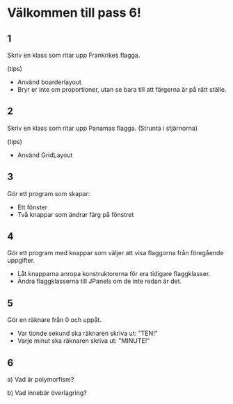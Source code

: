# Välkommen till pass 6!

## 1
Skriv en klass som ritar upp Frankrikes flagga.

(tips)

* Använd boarderlayout
* Bryr er inte om proportioner, utan se bara till att färgerna är på rätt ställe.

## 2 

Skriv en klass som ritar upp Panamas flagga. (Strunta i stjärnorna)

(tips)

* Använd GridLayout

## 3 

Gör ett program som skapar:

* Ett fönster
* Två knappar som ändrar färg på fönstret

## 4

Gör ett program med knappar som väljer att visa flaggorna från föregående uppgifter.

* Låt knapparna anropa konstruktorerna för era tidigare flaggklasser.
* Ändra flaggklasserna till JPanels om de inte redan är det.

## 5

Gör en räknare från 0 och uppåt. 

* Var tionde sekund ska räknaren skriva ut: "TEN!"
* Varje minut ska räknaren skriva ut: "MINUTE!"

## 6

a) Vad är polymorfism?

b) Vad innebär överlagring?

